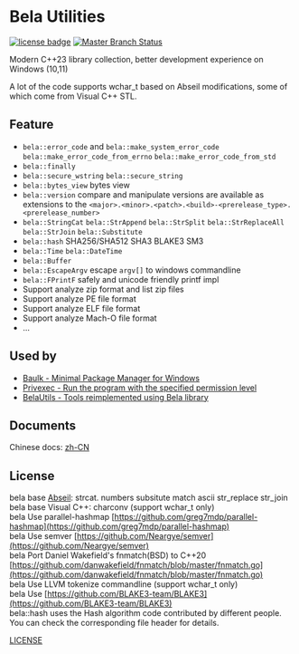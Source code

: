 # Bela Utilities

[![license badge](https://img.shields.io/github/license/fcharlie/bela.svg)](LICENSE)
[![Master Branch Status](https://github.com/fcharlie/bela/workflows/BelaCI/badge.svg)](https://github.com/fcharlie/bela/actions)

Modern C++23 library collection, better development experience on Windows (10,11)

A lot of the code supports wchar_t based on Abseil modifications, some of which come from Visual C++ STL.

## Feature

+   `bela::error_code` and `bela::make_system_error_code` `bela::make_error_code_from_errno` `bela::make_error_code_from_std`
+   `bela::finally`
+   `bela::secure_wstring` `bela::secure_string`
+   `bela::bytes_view` bytes view
+   `bela::version` compare and manipulate versions are available as extensions to the `<major>.<minor>.<patch>.<build>-<prerelease_type>.<prerelease_number>`
+   `bela::StringCat` `bela::StrAppend` `bela::StrSplit` `bela::StrReplaceAll` `bela::StrJoin` `bela::Substitute`
+   `bela::hash` SHA256/SHA512 SHA3 BLAKE3 SM3
+   `bela::Time` `bela::DateTime`
+   `bela::Buffer`
+   `bela::EscapeArgv` escape `argv[]` to windows commandline
+   `bela::FPrintF` safely and unicode friendly printf impl
+   Support analyze zip format and list zip files
+   Support analyze PE file format
+   Support analyze ELF file format
+   Support analyze Mach-O file format
+   ...

## Used by

+   [Baulk - Minimal Package Manager for Windows](https://github.com/baulk/baulk)
+   [Privexec - Run the program with the specified permission level](https://github.com/M2Team/Privexec)
+   [BelaUtils - Tools reimplemented using Bela library](https://github.com/fcharlie/BelaUtils)

## Documents

Chinese docs: [zh-CN](./docs/zh-CN/)

## License

bela base [Abseil](https://github.com/abseil/abseil-cpp): strcat. numbers subsitute match ascii str_replace str_join
bela base Visual C++: charconv (support wchar_t only)  
bela Use parallel-hashmap [https://github.com/greg7mdp/parallel-hashmap](https://github.com/greg7mdp/parallel-hashmap)  
bela Use semver [https://github.com/Neargye/semver](https://github.com/Neargye/semver)  
bela Port Daniel Wakefield's fnmatch(BSD) to C++20 [https://github.com/danwakefield/fnmatch/blob/master/fnmatch.go](https://github.com/danwakefield/fnmatch/blob/master/fnmatch.go)  
bela Use LLVM tokenize commandline (support wchar_t only)  
bela Use [https://github.com/BLAKE3-team/BLAKE3](https://github.com/BLAKE3-team/BLAKE3)  
bela::hash uses the Hash algorithm code contributed by different people. You can check the corresponding file header for details.

[LICENSE](./LICENSE)
